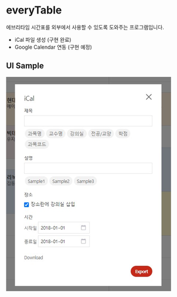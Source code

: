 # everyTable

에브리타임 시간표를 외부에서 사용할 수 있도록 도와주는 프로그램입니다.

- iCal 파일 생성 (구현 완료)
- Google Calendar 연동 (구현 예정)

## UI Sample

![image](UISample.jpg)
